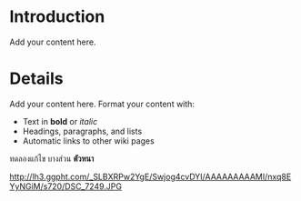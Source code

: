 # Introduction #

Add your content here.


# Details #

Add your content here.  Format your content with:
  * Text in **bold** or _italic_
  * Headings, paragraphs, and lists
  * Automatic links to other wiki pages

ทดลองแก้ไข บางส่วน
**ตัวหนา**

http://lh3.ggpht.com/_SLBXRPw2YgE/Swjog4cvDYI/AAAAAAAAAMI/nxq8EYyNGiM/s720/DSC_7249.JPG